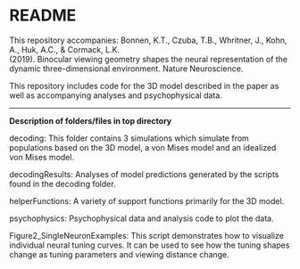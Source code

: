 # README

This repository accompanies:
Bonnen, K.T., Czuba, T.B., Whritner, J., Kohn, A., Huk, A.C., & Cormack, L.K.  
(2019). Binocular viewing geometry shapes the neural representation of the 
dynamic three-dimensional environment. Nature Neuroscience.

This repository includes code for the 3D model described in the paper as 
well as accompanying analyses and psychophysical data. 

-----------------------
**Description of folders/files in top directory**

decoding: This folder contains 3 simulations which simulate from populations 
based on the 3D model, a von Mises model and an idealized von Mises model.

decodingResults: Analyses of model predictions generated by the scripts found 
in the decoding folder.

helperFunctions: A variety of support functions primarily for the 3D model.

psychophysics:  Psychophysical data and analysis code to plot the data.

Figure2_SingleNeuronExamples:  This script demonstrates how to visualize
individual neural tuning curves.  It can be used to see how the tuning shapes
change as tuning parameters and viewing distance change.
